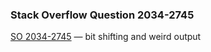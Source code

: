 ### Stack Overflow Question 2034-2745

[SO 2034-2745](http://stackoverflow.com/q/20342745) &mdash;
bit shifting and weird output
